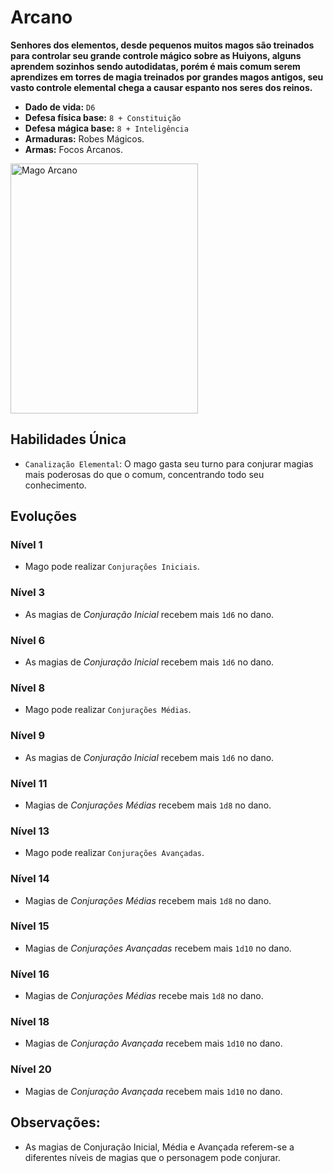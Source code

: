 # Arcano
**Senhores dos elementos, desde pequenos muitos magos são treinados para controlar seu grande controle mágico sobre as Huiyons, alguns aprendem sozinhos sendo autodidatas, porém é mais comum serem aprendizes em torres de magia treinados por grandes magos antigos, seu vasto controle elemental chega a causar espanto nos seres dos reinos.**

- **Dado de vida:** `D6`
- **Defesa física base:** `8 + Constituição`
- **Defesa mágica base:** `8 + Inteligência`
- **Armaduras:** Robes Mágicos.
- **Armas:** Focos Arcanos.

<img src="https://i.pinimg.com/564x/fd/d8/fb/fdd8fbfa0d6b9bde9b6f39ceacc01d40.jpg" alt="Mago Arcano" style="height: 400px; width:300px;"/>

## Habilidades Única
- `Canalização Elemental`: O mago gasta seu turno para conjurar magias mais poderosas do que o comum, concentrando todo seu conhecimento.

## Evoluções
### Nível 1
- Mago pode realizar `Conjurações Iniciais`.

### Nível 3
- As magias de *Conjuração Inicial* recebem mais `1d6` no dano.

### Nível 6
- As magias de *Conjuração Inicial* recebem mais `1d6` no dano.

### Nível 8
- Mago pode realizar `Conjurações Médias`.

### Nível 9
- As magias de *Conjuração Inicial* recebem mais `1d6` no dano.

### Nível 11
- Magias de *Conjurações Médias* recebem mais `1d8` no dano.

### Nível 13
- Mago pode realizar `Conjurações Avançadas`.

### Nível 14
- Magias de *Conjurações Médias* recebem mais `1d8` no dano.

### Nível 15
- Magias de *Conjurações Avançadas* recebem mais `1d10` no dano.

### Nível 16
- Magias de *Conjurações Médias* recebe mais `1d8` no dano.

### Nível 18
- Magias de *Conjuração Avançada* recebem mais `1d10` no dano.

### Nível 20
- Magias de *Conjuração Avançada* recebem mais `1d10` no dano.


## **Observações:**
- As magias de Conjuração Inicial, Média e Avançada referem-se a diferentes níveis de magias que o personagem pode conjurar.
